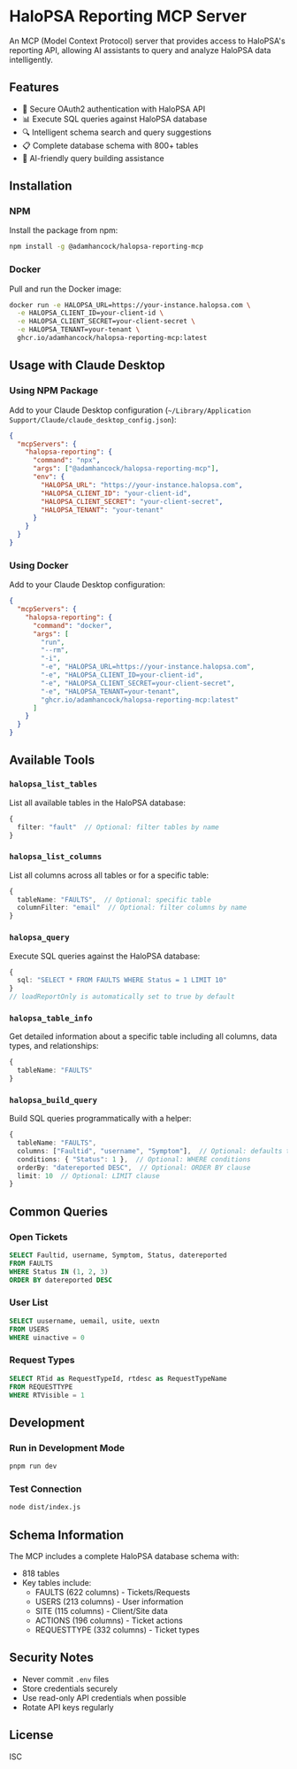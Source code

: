 # HaloPSA Reporting MCP Server

An MCP (Model Context Protocol) server that provides access to HaloPSA's reporting API, allowing AI assistants to query and analyze HaloPSA data intelligently.

## Features

- 🔐 Secure OAuth2 authentication with HaloPSA API
- 📊 Execute SQL queries against HaloPSA database
- 🔍 Intelligent schema search and query suggestions
- 📋 Complete database schema with 800+ tables
- 🤖 AI-friendly query building assistance

## Installation

### NPM

Install the package from npm:

```bash
npm install -g @adamhancock/halopsa-reporting-mcp
```

### Docker

Pull and run the Docker image:

```bash
docker run -e HALOPSA_URL=https://your-instance.halopsa.com \
  -e HALOPSA_CLIENT_ID=your-client-id \
  -e HALOPSA_CLIENT_SECRET=your-client-secret \
  -e HALOPSA_TENANT=your-tenant \
  ghcr.io/adamhancock/halopsa-reporting-mcp:latest
```

## Usage with Claude Desktop

### Using NPM Package

Add to your Claude Desktop configuration (`~/Library/Application Support/Claude/claude_desktop_config.json`):

```json
{
  "mcpServers": {
    "halopsa-reporting": {
      "command": "npx",
      "args": ["@adamhancock/halopsa-reporting-mcp"],
      "env": {
        "HALOPSA_URL": "https://your-instance.halopsa.com",
        "HALOPSA_CLIENT_ID": "your-client-id",
        "HALOPSA_CLIENT_SECRET": "your-client-secret",
        "HALOPSA_TENANT": "your-tenant"
      }
    }
  }
}
```

### Using Docker

Add to your Claude Desktop configuration:

```json
{
  "mcpServers": {
    "halopsa-reporting": {
      "command": "docker",
      "args": [
        "run",
        "--rm",
        "-i",
        "-e", "HALOPSA_URL=https://your-instance.halopsa.com",
        "-e", "HALOPSA_CLIENT_ID=your-client-id",
        "-e", "HALOPSA_CLIENT_SECRET=your-client-secret",
        "-e", "HALOPSA_TENANT=your-tenant",
        "ghcr.io/adamhancock/halopsa-reporting-mcp:latest"
      ]
    }
  }
}
```

## Available Tools

### `halopsa_list_tables`

List all available tables in the HaloPSA database:

```typescript
{
  filter: "fault"  // Optional: filter tables by name
}
```

### `halopsa_list_columns`

List all columns across all tables or for a specific table:

```typescript
{
  tableName: "FAULTS",  // Optional: specific table
  columnFilter: "email"  // Optional: filter columns by name
}
```

### `halopsa_query`

Execute SQL queries against the HaloPSA database:

```typescript
{
  sql: "SELECT * FROM FAULTS WHERE Status = 1 LIMIT 10"
}
// loadReportOnly is automatically set to true by default
```

### `halopsa_table_info`

Get detailed information about a specific table including all columns, data types, and relationships:

```typescript
{
  tableName: "FAULTS"
}
```

### `halopsa_build_query`

Build SQL queries programmatically with a helper:

```typescript
{
  tableName: "FAULTS",
  columns: ["Faultid", "username", "Symptom"],  // Optional: defaults to all columns
  conditions: { "Status": 1 },  // Optional: WHERE conditions
  orderBy: "datereported DESC",  // Optional: ORDER BY clause
  limit: 10  // Optional: LIMIT clause
}
```

## Common Queries

### Open Tickets

```sql
SELECT Faultid, username, Symptom, Status, datereported 
FROM FAULTS 
WHERE Status IN (1, 2, 3)
ORDER BY datereported DESC
```

### User List

```sql
SELECT uusername, uemail, usite, uextn 
FROM USERS 
WHERE uinactive = 0
```

### Request Types

```sql
SELECT RTid as RequestTypeId, rtdesc as RequestTypeName 
FROM REQUESTTYPE 
WHERE RTVisible = 1
```

## Development

### Run in Development Mode

```bash
pnpm run dev
```

### Test Connection

```bash
node dist/index.js
```

## Schema Information

The MCP includes a complete HaloPSA database schema with:
- 818 tables
- Key tables include:
  - FAULTS (622 columns) - Tickets/Requests
  - USERS (213 columns) - User information
  - SITE (115 columns) - Client/Site data
  - ACTIONS (196 columns) - Ticket actions
  - REQUESTTYPE (332 columns) - Ticket types

## Security Notes

- Never commit `.env` files
- Store credentials securely
- Use read-only API credentials when possible
- Rotate API keys regularly

## License

ISC